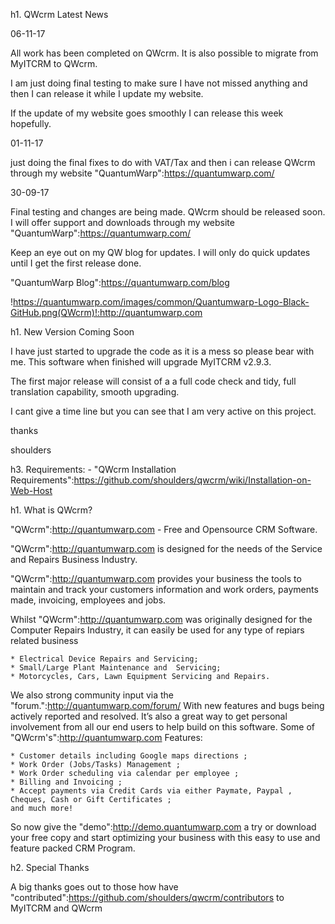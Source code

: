 h1. QWcrm Latest News

06-11-17

All work has been completed on QWcrm. It is also possible to migrate from MyITCRM to QWcrm.

I am just doing final testing to make sure I have not missed anything and then I can release it while I update my website.

If the update of my website goes smoothly I can release this week hopefully.

01-11-17

just doing the final fixes to do with VAT/Tax and then i can release QWcrm through my website "QuantumWarp":https://quantumwarp.com/

30-09-17

Final testing and changes are being made. QWcrm should be released soon. I will offer support and downloads through my website "QuantumWarp":https://quantumwarp.com/

Keep an eye out on my QW blog for updates. I will only do quick updates until I get the first release done.

"QuantumWarp Blog":https://quantumwarp.com/blog

!https://quantumwarp.com/images/common/Quantumwarp-Logo-Black-GitHub.png(QWcrm)!:http://quantumwarp.com

h1. New Version Coming Soon

I have just started to upgrade the code as it is a mess so please bear with me. This software when finished will upgrade MyITCRM v2.9.3.

The first major release will consist of a a full code check and tidy, full translation capability, smooth upgrading.

I cant give a time line but you can see that I am very active on this project.

thanks

shoulders

h3. Requirements: - "QWcrm Installation Requirements":https://github.com/shoulders/qwcrm/wiki/Installation-on-Web-Host

h1. What is QWcrm?

"QWcrm":http://quantumwarp.com - Free and Opensource CRM Software.

"QWcrm":http://quantumwarp.com is designed for the needs of the Service and Repairs Business Industry.

"QWcrm":http://quantumwarp.com provides your business the tools to maintain and track your customers information and work orders, payments made, invoicing, employees and jobs.

Whilst "QWcrm":http://quantumwarp.com was originally designed for the Computer Repairs Industry, it can easily be used for any type of repiars related business

    * Electrical Device Repairs and Servicing;
    * Small/Large Plant Maintenance and  Servicing;
    * Motorcycles, Cars, Lawn Equipment Servicing and Repairs.

We also strong community input via the "forum.":http://quantumwarp.com/forum/ With new features and bugs being actively reported and resolved. It’s also a great way to get personal involvement from all our end users to help build on this software.
Some of "QWcrm's":http://quantumwarp.com Features:

    * Customer details including Google maps directions ;
    * Work Order (Jobs/Tasks) Management ;
    * Work Order scheduling via calendar per employee ;
    * Billing and Invoicing ;
    * Accept payments via Credit Cards via either Paymate, Paypal , Cheques, Cash or Gift Certificates ;
    and much more!

So now give the "demo":http://demo.quantumwarp.com a try or download your free copy and start optimizing your business with this easy to use and feature packed CRM Program.

h2. Special Thanks

A big thanks goes out to those how have "contributed":https://github.com/shoulders/qwcrm/contributors to MyITCRM and QWcrm